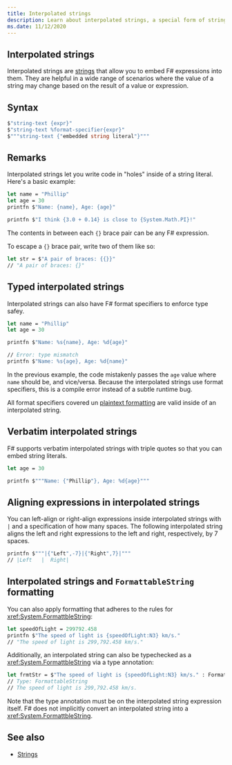 ```yaml
---
title: Interpolated strings
description: Learn about interpolated strings, a special form of string that allows you to embed F# expressions directly inside them.
ms.date: 11/12/2020
---
```


## Interpolated strings

Interpolated strings are [strings](strings.md) that allow you to embed F# expressions into them. They are helpful in a wide range of scenarios where the value of a string may change based on the result of a value or expression.

## Syntax

```fsharp
$"string-text {expr}"
$"string-text %format-specifier{expr}"
$"""string-text {"embedded string literal"}"""
```

## Remarks

Interpolated strings let you write code in "holes" inside of a string literal. Here's a basic example:

```fsharp
let name = "Phillip"
let age = 30
printfn $"Name: {name}, Age: {age}"

printfn $"I think {3.0 + 0.14} is close to {System.Math.PI}!"
```

The contents in between each `{}` brace pair can be any F# expression.

To escape a `{}` brace pair, write two of them like so:

```fsharp
let str = $"A pair of braces: {{}}"
// "A pair of braces: {}"
```

## Typed interpolated strings

Interpolated strings can also have F# format specifiers to enforce type safey.

```fsharp
let name = "Phillip"
let age = 30

printfn $"Name: %s{name}, Age: %d{age}"

// Error: type mismatch
printfn $"Name: %s{age}, Age: %d{name}"
```

In the previous example, the code mistakenly passes the `age` value where `name` should be, and vice/versa. Because the interpolated strings use format specifiers, this is a compile error instead of a subtle runtime bug.

All format specifiers covered un [plaintext formatting](plaintext-formatting.md) are valid inside of an interpolated string.

## Verbatim interpolated strings

F# supports verbatim interpolated strings with triple quotes so that you can embed string literals.

```fsharp
let age = 30

printfn $"""Name: {"Phillip"}, Age: %d{age}"""
```

## Aligning expressions in interpolated strings

You can left-align or right-align expressions inside interpolated strings with `|` and a specification of how many spaces. The following interpolated string aligns the left and right expressions to the left and right, respectively, by 7  spaces.

```fsharp
printfn $"""|{"Left",-7}|{"Right",7}|"""
// |Left   |  Right|
```

## Interpolated strings and `FormattableString` formatting

You can also apply formatting that adheres to the rules for <xref:System.FormattbleString>:

```fsharp
let speedOfLight = 299792.458
printfn $"The speed of light is {speedOfLight:N3} km/s."
// "The speed of light is 299,792.458 km/s."
```

Additionally, an interpolated string can also be typechecked as a <xref:System.FormattbleString> via a type annotation:

```fsharp
let frmtStr = $"The speed of light is {speedOfLight:N3} km/s." : FormattableString
// Type: FormattableString
// The speed of light is 299,792.458 km/s.
```

Note that the type annotation must be on the interpolated string expression itself. F# does not implicitly convert an interpolated string into a <xref:System.FormattbleString>.

## See also

* [Strings](strings.md)
